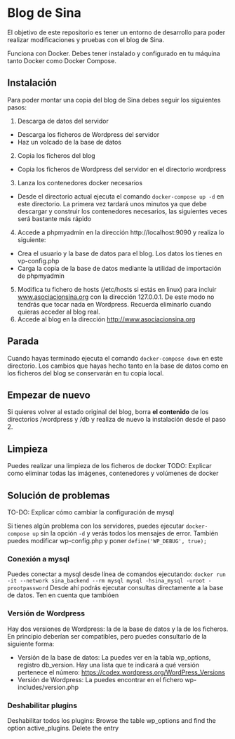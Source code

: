 # Blog de Sina

El objetivo de este repositorio es tener un entorno de desarrollo para poder realizar modificaciones y pruebas con el blog de Sina.

Funciona con Docker. Debes tener instalado y configurado en tu máquina tanto Docker como Docker Compose.

## Instalación

Para poder montar una copia del blog de Sina debes seguir los siguientes pasos:

1. Descarga de datos del servidor
  - Descarga los ficheros de Wordpress del servidor
  - Haz un volcado de la base de datos
2. Copia los ficheros del blog
  - Copia los ficheros de Wordpress del servidor en el directorio wordpress
3. Lanza los contenedores docker necesarios 
  - Desde el directorio actual ejecuta el comando `docker-compose up -d` en este directorio. La primera vez tardará unos minutos ya que debe descargar y construir los contenedores necesarios, las siguientes veces será bastante más rápido
4. Accede a phpmyadmin en la dirección http://localhost:9090 y realiza lo siguiente:
  - Crea el usuario y la base de datos para el blog. Los datos los tienes en vp-config.php
  - Carga la copia de la base de datos mediante la utilidad de importación de phpmyadmin
5. Modifica tu fichero de hosts (/etc/hosts si estás en linux) para incluir www.asociacionsina.org con la dirección 127.0.0.1. De este modo no tendrás que tocar nada en Wordpress. Recuerda eliminarlo cuando quieras acceder al blog real.
6. Accede al blog en la dirección http://www.asociacionsina.org

## Parada

Cuando hayas terminado ejecuta el comando `docker-compose down` en este directorio. Los cambios que hayas hecho tanto en la base de datos como en los ficheros del blog se conservarán en tu copia local.

## Empezar de nuevo

Si quieres volver al estado original del blog, borra **el contenido** de los directorios /wordpress y /db y realiza de nuevo la instalación desde el paso 2.

## Limpieza

Puedes realizar una limpieza de los ficheros de docker 
TODO: Explicar como eliminar todas las imágenes, contenedores y volúmenes de docker


## Solución de problemas

TO-DO: Explicar cómo cambiar la configuración de mysql

Si tienes algún problema con los servidores, puedes ejecutar `docker-compose up` sin la opción `-d` y verás todos los mensajes de error. También puedes modificar wp-config.php y poner `define('WP_DEBUG', true);` 

### Conexión a mysql
Puedes conectar a mysql desde línea de comandos ejecutando:
`docker run -it --network sina_backend --rm mysql mysql -hsina_mysql -uroot -prootpassword`
Desde ahí podrás ejecutar consultas directamente a la base de datos. Ten en cuenta que tambióen 

### Versión de Wordpress
Hay dos versiones de Wordpress: la de la base de datos y la de los ficheros. En principio deberían ser compatibles, pero puedes consultarlo de la siguiente forma:

- Versión de la base de datos: 
  La puedes ver en la tabla wp_options, registro db_version. Hay una lista que te indicará a qué versión pertenece el número: https://codex.wordpress.org/WordPress_Versions
- Versión de Wordpress:
  La puedes encontrar en el fichero wp-includes/version.php 

### Deshabilitar plugins
Deshabilitar todos los plugins:
Browse the table wp_options and find the option active_plugins. Delete the entry




